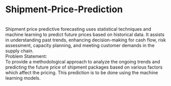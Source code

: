 # Shipment-Price-Prediction
<br>
Shipment price predictive forecasting uses statistical techniques and machine learning to predict future prices based on historical data. It assists in understanding past trends, enhancing decision-making for cash flow, risk assessment, capacity planning, and meeting customer demands in the supply chain.
<br>
Problem Statement:
<br>
To provide a methodological approach to analyze the ongoing trends and predicting the future price of shipment packages based on various factors which affect the pricing. This prediction is to be done using the machine learning models.
